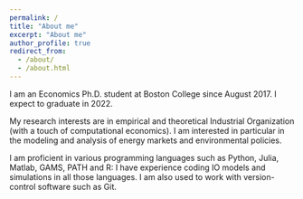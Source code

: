 ```yaml
---
permalink: /
title: "About me"
excerpt: "About me"
author_profile: true
redirect_from:
  - /about/
  - /about.html
---
```

I am an Economics Ph.D. student at Boston College since August 2017. I expect to graduate in 2022.

My research interests are in empirical and theoretical Industrial Organization (with a touch of computational economics). I am interested in particular in the modeling and analysis of energy markets and environmental policies.

I am proficient in various programming languages such as Python, Julia, Matlab, GAMS, PATH and R: I have experience coding IO models and simulations in all those languages. I am also used to work with version-control software such as Git.
